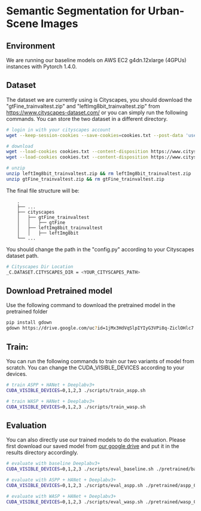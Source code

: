 # Semantic Segmentation for Urban-Scene Images


## Environment
We are running our baseline models on AWS EC2 g4dn.12xlarge (4GPUs) instances with Pytorch 1.4.0.

## Dataset
The dataset we are currently using is Cityscapes, you should download the "gtFine_trainvaltest.zip" and "leftImg8bit_trainvaltest.zip" from https://www.cityscapes-dataset.com/ or you can simply run the following commands. You can store the two dataset in a different directory.

```bash
# login in with your cityscapes account
wget --keep-session-cookies --save-cookies=cookies.txt --post-data 'username=yourusername&password=yourpassword&submit=Login' https://www.cityscapes-dataset.com/login/

# download
wget --load-cookies cookies.txt --content-disposition https://www.cityscapes-dataset.com/file-handling/?packageID=1
wget --load-cookies cookies.txt --content-disposition https://www.cityscapes-dataset.com/file-handling/?packageID=3

# unzip
unzip leftImg8bit_trainvaltest.zip && rm leftImg8bit_trainvaltest.zip
unzip gtFine_trainvaltest.zip && rm gtFine_trainvaltest.zip
```

The final file structure will be:
```
    .
    ├── ...                 
    ├── cityscapes
    │   ├── gtFine_trainvaltest
    │   │   ├── gtFine
    │   ├── leftImg8bit_trainvaltest 
    │   │   ├── leftImg8bit
    └── ...
```  

You should change the path in the "config.py" according to your Cityscapes dataset path. 
```bash
# Cityscapes Dir Location
_C.DATASET.CITYSCAPES_DIR = <YOUR_CITYSCAPES_PATH>
```

## Download Pretrained model
Use the following command to download the pretrained model in the pretrained folder
```bash
pip install gdown
gdown https://drive.google.com/uc?id=1jMx3HdVqSlpIYIyG3VPi8q-ZiclOHlc7
```

## Train:
You can run the following commands to train our two variants of model from scratch. You can change the CUDA_VISIBLE_DEVICES according to your devices.
```bash
# train ASPP + HANet + Deeplabv3+
CUDA_VISIBLE_DEVICES=0,1,2,3 ./scripts/train_aspp.sh

# train WASP + HANet + Deeplabv3+
CUDA_VISIBLE_DEVICES=0,1,2,3 ./scripts/train_wasp.sh
```


## Evaluation
You can also directly use our trained models to do the evaluation. Please first download our saved model from [our google drive](https://drive.google.com/drive/folders/13wakyxZFfWWZ2DddAuMBTQoi9mydc157?usp=sharing) and put it in the results directory accordingly.

```bash
# evaluate with baseline Deeplabv3+
CUDA_VISIBLE_DEVICES=0,1,2,3 ./scripts/eval_baseline.sh ./pretrained/baseline_0.77801.pth ./results/baseline

# evaluate with ASPP + HANet + Deeplabv3+
CUDA_VISIBLE_DEVICES=0,1,2,3 ./scripts/eval_aspp.sh ./pretrained/aspp_0.78932.pth ./results/aspp

# evaluate with WASP + HANet + Deeplabv3+
CUDA_VISIBLE_DEVICES=0,1,2,3 ./scripts/eval_wasp.sh ./pretrained/wasp_0.79279.pth ./resultss/wasp

```
